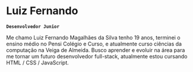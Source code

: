 #  Luiz Fernando

**`Desenvolvedor Junior`**

Me chamo Luiz Fernando Magalhães da Silva tenho 19 anos, terminei o ensino médio no Pensi Colégio e Curso, e atualmente curso ciências da computação na Veiga de Almeida. Busco aprender e evoluir na área para me tornar um futuro desenvolvedor full-stack, atualmente estou cursando HTML / CSS / JavaScript.

